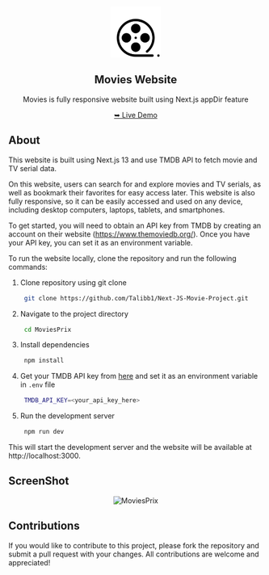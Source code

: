 <div align="center">
    <img src="./public/android-chrome-192x192.png" alt="Movies" width="100" />
  <h2>Movies Website</h2>
  <p>Movies is fully responsive website built using Next.js appDir feature </p>
    <a href="https://next-js-movie-project-flame.vercel.app/" target="_blank">➥ Live Demo</a>
</div>

## About
This website is built using Next.js 13 and use TMDB API to fetch movie and TV serial data.

On this website, users can search for and explore movies and TV serials, as well as bookmark their favorites for easy access later. This website is also fully responsive, so it can be easily accessed and used on any device, including desktop computers, laptops, tablets, and smartphones.

To get started, you will need to obtain an API key from TMDB by creating an account on their website (https://www.themoviedb.org/). Once you have your API key, you can set it as an environment variable.

To run the website locally, clone the repository and run the following commands:

1. Clone repository using git clone
   ```bash
    git clone https://github.com/Talibb1/Next-JS-Movie-Project.git
    ```
2. Navigate to the project directory
   ```bash
    cd MoviesPrix
    ```
3. Install dependencies
   ```bash
    npm install
    ```
4. Get your TMDB API key from [here](https://www.themoviedb.org/) and set it as an environment variable in `.env` file
   ```bash
    TMDB_API_KEY=<your_api_key_here>
    ```
5. Run the development server
   ```bash
    npm run dev
    ```

This will start the development server and the website will be available at http://localhost:3000.


<h2>ScreenShot</h2>
<div align="center">
    <img src="./public/screenshot.png" alt="MoviesPrix" width="500" />
</div>

## Contributions
If you would like to contribute to this project, please fork the repository and submit a pull request with your changes. All contributions are welcome and appreciated! 
